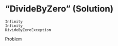 # “DivideByZero” (Solution)
```
Infinity
Infinity
DivideByZeroException
```
[Problem](./DivideByZero-Q.md)
